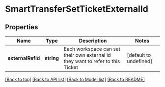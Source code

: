 # SmartTransferSetTicketExternalId

## Properties

|Name | Type | Description | Notes|
|------------ | ------------- | ------------- | -------------|
|**externalRefId** | **string** | Each workspace can set their own external id they want to refer to this Ticket | [default to undefined]|




[[Back to top]](#) [[Back to API list]](../../README.md#documentation-for-api-endpoints) [[Back to Model list]](../../README.md#documentation-for-models) [[Back to README]](../../README.md)
